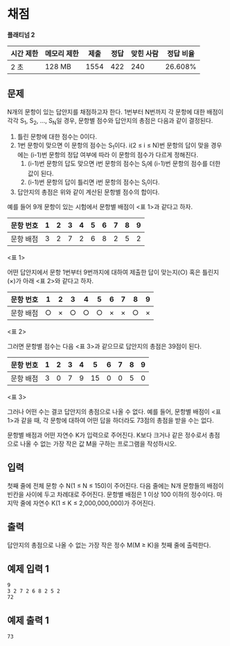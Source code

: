 # 채점

**플래티넘 2**

|시간 제한	|메모리 제한|	제출	|정답	|맞힌 사람|	정답 비율|
|---|---|---|---|---|---|
|2 초	|128 MB	|1554|	422|	240|	26.608%|

## 문제

N개의 문항이 있는 답안지를 채점하고자 한다. 1번부터 N번까지 각 문항에 대한 배점이 각각 S<sub>1</sub>, S<sub>2</sub>, ..., S<sub>N</sub>일 경우, 문항별 점수와 답안지의 총점은 다음과 같이 결정된다.

1. 틀린 문항에 대한 점수는 0이다.
2. 1번 문항이 맞으면 이 문항의 점수는 S<sub>1</sub>이다. i(2 ≤ i ≤ N)번 문항의 답이 맞을 경우에는 (i-1)번 문항의 정답 여부에 따라 이 문항의 점수가 다르게 정해진다.
   1. (i-1)번 문항의 답도 맞으면 i번 문항의 점수는 S<sub>i</sub>에 (i-1)번 문항의 점수를 더한 값이 된다.
   2. (i-1)번 문항의 답이 틀리면 i번 문항의 점수는 S<sub>i</sub>이다.
3. 답안지의 총점은 위와 같이 계산된 문항별 점수의 합이다.
   
예를 들어 9개 문항이 있는 시험에서 문항별 배점이 <표 1>과 같다고 하자.

|문항 번호|	1|	2	|3|	4|	5|	6|	7|	8|	9|
|---|---|---|---|---|---|---|---|---|---|
|문항 배점|	3|	2|	7|	2|	6|	8|	2|	5|	2|

<표 1>

어떤 답안지에서 문항 1번부터 9번까지에 대하여 제출한 답이 맞는지(○) 혹은 틀린지(×)가 아래 <표 2>와 같다고 하자.

|문항 번호|	1	|2	|3	|4	|5|	6|	7	|8	|9|
|---|---|---|---|---|---|---|---|---|---|
|문항 배점|	○	|×	|○	|○	|○|	×|	×	|○	|×|

<표 2>

그러면 문항별 점수는 다음 <표 3>과 같으므로 답안지의 총점은 39점이 된다.

|문항 번호|	1|	2	|3	|4	|5	|6	|7|	8|	9|
|---|---|---|---|---|---|---|---|---|---|
|문항 배점|	3|	0	|7	|9	|15|	0	|0|	5|	0|

<표 3>

그러나 어떤 수는 결코 답안지의 총점으로 나올 수 없다. 예를 들어, 문항별 배점이 <표 1>과 같을 때, 각 문항에 대하여 어떤 답을 하더라도 73점의 총점을 받을 수는 없다.

문항별 배점과 어떤 자연수 K가 입력으로 주어진다. K보다 크거나 같은 정수로서 총점으로 나올 수 없는 가장 작은 값 M을 구하는 프로그램을 작성하시오.

## 입력

첫째 줄에 전체 문항 수 N(1 ≤ N ≤ 150)이 주어진다. 다음 줄에는 N개 문항들의 배점이 빈칸을 사이에 두고 차례대로 주어진다. 문항별 배점은 1 이상 100 이하의 정수이다. 마지막 줄에 자연수 K(1 ≤ K ≤ 2,000,000,000)가 주어진다.

## 출력 

답안지의 총점으로 나올 수 없는 가장 작은 정수 M(M ≥ K)을 첫째 줄에 출력한다.

## 예제 입력 1

```
9
3 2 7 2 6 8 2 5 2
72
```

## 예제 출력 1

```
73
```